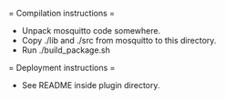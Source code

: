 = Compilation instructions =

 - Unpack mosquitto code somewhere. 
 - Copy ./lib and ./src from mosquitto to this directory.
 - Run ./build_package.sh

= Deployment instructions =

 - See README inside plugin directory.
